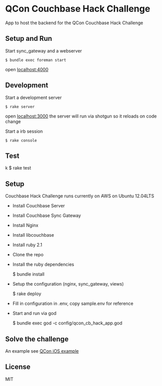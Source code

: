# QCon Couchbase Hack Challenge

App to host the backend for the QCon Couchbase Hack Challenge

## Setup and Run

Start sync_gateway and a webserver

    $ bundle exec foreman start

open [localhost:4000](http://localhost:4000)

## Development
Start a development server

    $ rake server

open [localhost:3000](http://localhost:3000) the server will run via shotgun so
it reloads on code change

Start a irb session

    $ rake console

## Test
k
    $ rake test

## Setup

Couchbase Hack Challenge runs currently on AWS on Ubuntu 12.04LTS

* Install Couchbase Server
* Install Couchbase Sync Gateway
* Install Nginx
* Install libcouchbase
* Install ruby 2.1
* Clone the repo

* Install the ruby dependencies

    $ bundle install

* Setup the configuration (nginx, sync\_gateway, views)

    $ rake deploy

* Fill in configuration in .env, copy sample.env for reference
* Start and run via god

    $ bundle exec god -c config/qcon_cb_hack_app.god

## Solve the challenge
An example see [QCon iOS example](https://github.com/sideshowcoder/QConCBHack)

## License
MIT

